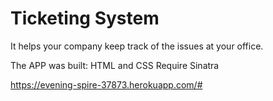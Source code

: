 # Ticketing System
It helps your company keep track of the issues at your office.

The APP was built:
HTML and CSS
Require Sinatra 

https://evening-spire-37873.herokuapp.com/#
